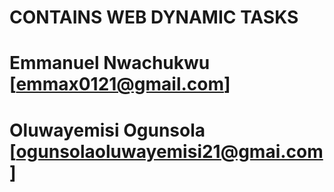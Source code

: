 # CONTAINS WEB DYNAMIC TASKS


# Emmanuel Nwachukwu [<emmax0121@gmail.com>]
# Oluwayemisi Ogunsola [<ogunsolaoluwayemisi21@gmai.com>]
